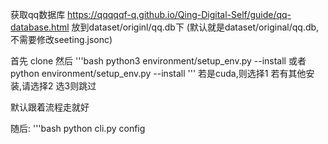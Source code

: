 获取qq数据库
https://qqqqqf-q.github.io/Qing-Digital-Self/guide/qq-database.html
放到dataset/originl/qq.db下
(默认就是dataset/original/qq.db,不需要修改seeting.jsonc)

首先
clone
然后
'''bash
python3 environment/setup_env.py --install 
或者
python environment/setup_env.py --install 
'''
若是cuda,则选择1
若有其他安装,请选择2
选3则跳过

默认跟着流程走就好

随后:
'''bash
python cli.py config
